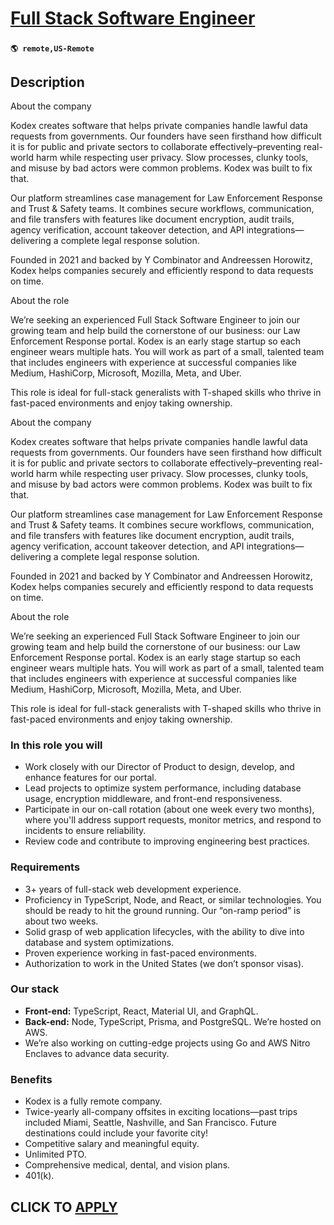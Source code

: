 # [Full Stack Software Engineer](https://www.remotewlb.com/apply/full-stack-software-engineer-137872)  
###  
#### `🌎 remote,US-Remote`  

## Description

About the company

  

Kodex creates software that helps private companies handle lawful data requests from governments. Our founders have seen firsthand how difficult it is for public and private sectors to collaborate effectively–preventing real-world harm while respecting user privacy. Slow processes, clunky tools, and misuse by bad actors were common problems. Kodex was built to fix that.

  

Our platform streamlines case management for Law Enforcement Response and Trust & Safety teams. It combines secure workflows, communication, and file transfers with features like document encryption, audit trails, agency verification, account takeover detection, and API integrations—delivering a complete legal response solution.

  

Founded in 2021 and backed by Y Combinator and Andreessen Horowitz, Kodex helps companies securely and efficiently respond to data requests on time.

  

About the role

  

We’re seeking an experienced Full Stack Software Engineer to join our growing team and help build the cornerstone of our business: our Law Enforcement Response portal. Kodex is an early stage startup so each engineer wears multiple hats. You will work as part of a small, talented team that includes engineers with experience at successful companies like Medium, HashiCorp, Microsoft, Mozilla, Meta, and Uber.

  

This role is ideal for full-stack generalists with T-shaped skills who thrive in fast-paced environments and enjoy taking ownership.

  

About the company

  

Kodex creates software that helps private companies handle lawful data requests from governments. Our founders have seen firsthand how difficult it is for public and private sectors to collaborate effectively–preventing real-world harm while respecting user privacy. Slow processes, clunky tools, and misuse by bad actors were common problems. Kodex was built to fix that.

  

Our platform streamlines case management for Law Enforcement Response and Trust & Safety teams. It combines secure workflows, communication, and file transfers with features like document encryption, audit trails, agency verification, account takeover detection, and API integrations—delivering a complete legal response solution.

  

Founded in 2021 and backed by Y Combinator and Andreessen Horowitz, Kodex helps companies securely and efficiently respond to data requests on time.

  

About the role

  

We’re seeking an experienced Full Stack Software Engineer to join our growing team and help build the cornerstone of our business: our Law Enforcement Response portal. Kodex is an early stage startup so each engineer wears multiple hats. You will work as part of a small, talented team that includes engineers with experience at successful companies like Medium, HashiCorp, Microsoft, Mozilla, Meta, and Uber.

  

This role is ideal for full-stack generalists with T-shaped skills who thrive in fast-paced environments and enjoy taking ownership.

  

### In this role you will

* Work closely with our Director of Product to design, develop, and enhance features for our portal.
* Lead projects to optimize system performance, including database usage, encryption middleware, and front-end responsiveness.
* Participate in our on-call rotation (about one week every two months), where you'll address support requests, monitor metrics, and respond to incidents to ensure reliability.
* Review code and contribute to improving engineering best practices.

  

### Requirements

* 3+ years of full-stack web development experience.
* Proficiency in TypeScript, Node, and React, or similar technologies. You should be ready to hit the ground running. Our “on-ramp period” is about two weeks.
* Solid grasp of web application lifecycles, with the ability to dive into database and system optimizations.
* Proven experience working in fast-paced environments.
* Authorization to work in the United States (we don’t sponsor visas).

  

### Our stack

*  **Front-end:** TypeScript, React, Material UI, and GraphQL.
*  **Back-end:** Node, TypeScript, Prisma, and PostgreSQL. We’re hosted on AWS.
* We’re also working on cutting-edge projects using Go and AWS Nitro Enclaves to advance data security.

  

### Benefits

* Kodex is a fully remote company.
* Twice-yearly all-company offsites in exciting locations—past trips included Miami, Seattle, Nashville, and San Francisco. Future destinations could include your favorite city!
* Competitive salary and meaningful equity.
* Unlimited PTO.
* Comprehensive medical, dental, and vision plans.
* 401(k).

  

  
## CLICK TO [APPLY](https://www.remotewlb.com/apply/full-stack-software-engineer-137872)

